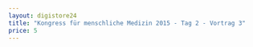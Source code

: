 ```yaml
---
layout: digistore24
title: "Kongress für menschliche Medizin 2015 - Tag 2 - Vortrag 3"
price: 5
---
```


